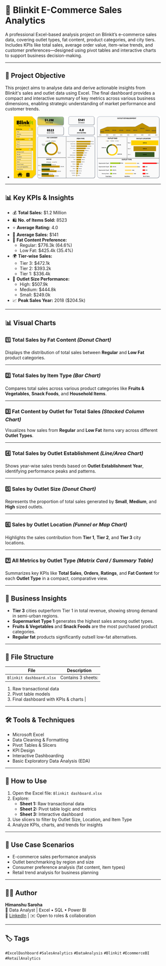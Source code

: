 # 🛒 Blinkit E-Commerce Sales Analytics

A professional Excel-based analysis project on Blinkit’s e-commerce sales data, covering outlet types, fat content, product categories, and city tiers. Includes KPIs like total sales, average order value, item-wise trends, and customer preferences—designed using pivot tables and interactive charts to support business decision-making.

---

## 📌 Project Objective

This project aims to analyse data and derive actionable insights from Blinkit's sales and outlet data using Excel. The final dashboard provides a compact and interactive summary of key metrics across various business dimensions, enabling strategic understanding of market performance and customer trends.

+ ![Dashboard](Screenshot%202025-06-23%20215215.png)
---

## 📊 Key KPIs & Insights

- 💰 **Total Sales:** $1.2 Million  
- 🛍️ **No. of Items Sold:** 8523  
- ⭐ **Average Rating:** 4.0  
- 🧾 **Average Sales:** $141  
- 🧈 **Fat Content Preference:**
  - Regular: $776.3k (64.6%)
  - Low Fat: $425.4k (35.4%)  
- 🌍 **Tier-wise Sales:**
  - Tier 3: $472.1k
  - Tier 2: $393.2k
  - Tier 1: $336.4k  
- 🏪 **Outlet Size Performance:**
  - High: $507.9k
  - Medium: $444.8k
  - Small: $249.0k  
- 📈 **Peak Sales Year:** 2018 ($204.5k)

---

## 📊 Visual Charts

### 1️⃣ Total Sales by Fat Content *(Donut Chart)*  
Displays the distribution of total sales between **Regular** and **Low Fat** product categories.

---

### 2️⃣ Total Sales by Item Type *(Bar Chart)*  
Compares total sales across various product categories like **Fruits & Vegetables**, **Snack Foods**, and **Household Items**.

---

### 3️⃣ Fat Content by Outlet for Total Sales *(Stacked Column Chart)*  
Visualizes how sales from **Regular** and **Low Fat** items vary across different **Outlet Types**.

---

### 4️⃣ Total Sales by Outlet Establishment *(Line/Area Chart)*  
Shows year-wise sales trends based on **Outlet Establishment Year**, identifying performance peaks and patterns.

---

### 5️⃣ Sales by Outlet Size *(Donut Chart)*  
Represents the proportion of total sales generated by **Small**, **Medium**, and **High** sized outlets.

---

### 6️⃣ Sales by Outlet Location *(Funnel or Map Chart)*  
Highlights the sales contribution from **Tier 1**, **Tier 2**, and **Tier 3** city locations.

---

### 7️⃣ All Metrics by Outlet Type *(Matrix Card / Summary Table)*  
Summarizes key KPIs like **Total Sales**, **Orders**, **Ratings**, and **Fat Content** for each **Outlet Type** in a compact, comparative view.

---

## 🧠 Business Insights

- **Tier 3** cities outperform Tier 1 in total revenue, showing strong demand in semi-urban regions.
- **Supermarket Type 1** generates the highest sales among outlet types.
- **Fruits & Vegetables** and **Snack Foods** are the most purchased product categories.
- **Regular fat** products significantly outsell low-fat alternatives.

---

## 📁 File Structure

| File | Description |
|------|-------------|
| `Blinkit dashboard.xlsx` | Contains 3 sheets:
  1. Raw transactional data  
  2. Pivot table models  
  3. Final dashboard with KPIs & charts |

---

## 🛠 Tools & Techniques

- Microsoft Excel
- Data Cleaning & Formatting
- Pivot Tables & Slicers
- KPI Design
- Interactive Dashboarding
- Basic Exploratory Data Analysis (EDA)

---

## 🧾 How to Use

1. Open the Excel file: `Blinkit dashboard.xlsx`
2. Explore:
   - **Sheet 1:** Raw transactional data  
   - **Sheet 2:** Pivot table logic and metrics  
   - **Sheet 3:** Interactive dashboard
3. Use slicers to filter by Outlet Size, Location, and Item Type
4. Analyze KPIs, charts, and trends for insights

---

## 🎯 Use Case Scenarios

- E-commerce sales performance analysis
- Outlet benchmarking by region and size
- Consumer preference analysis (fat content, item types)
- Retail trend analysis for business planning

---

## 👨‍💻 Author

**Himanshu Saroha**  
📍 Data Analyst | Excel • SQL • Power BI  
🔗 [LinkedIn](www.linkedin.com/in/himanshu-saroha-07783122b) | ✉️ Open to roles & collaboration

---

## 🏷️ Tags

`#ExcelDashboard` `#SalesAnalytics` `#DataAnalysis` `#Blinkit` `#EcommerceBI` `#RetailAnalytics`

